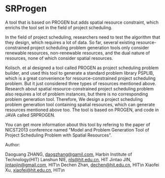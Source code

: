 SRProgen
========

A tool that is based on PROGEN but adds spatial resource constraint, which enrichs the tool set in the field of project scheduling.

In the field of project scheduling, researchers need to test the algorithm that they design, which requires a lot of data. So far, several existing resource-constrained project scheduling problem generation tools only consider renewable resources, non-renewable resources, and the dual nature of resources, none of which consider spatial resources. 

Kolisch. et al designed a tool called PROGEN as project scheduling problem builder, and used this tool to generate a standard problem library PSPLIB, which is a great convenience for resource-constrained project scheduling problem. But it just considered three types of resources mentioned above. Research about spatial resource-constrained project scheduling problem also requires a lot of problem instances, but there is no corresponding problem generation tool. Therefore, We design a project scheduling problem generation tool containing spatial resources, which can generate resources mentioned above too. The tool is based on PROGEN, and code in JAVA called SRPROGEN.

You can get more information about this tool by refering to the paper of NICST2013 conference named "Model and Problem Generation Tool of Project Scheduling Problem with Spatial Resources".

Author:

Daoguang ZHANG, daogzhang@gamil.com,  Harbin Institute of Technology(HIT)
Lanshun NIE,  nls@hit.edu.cn,  HIT
Jintao JIN,  jintaojin@gmail.com,  HIT\n
Dechen Zhan,  dechen@hit.edu.cn,  HIT\n
Xiaofei Xu,  xiaofei@hit.edu.cn,  HIT\n
